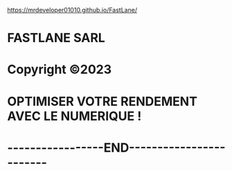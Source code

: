 https://mrdeveloper01010.github.io/FastLane/
# FASTLANE SARL
# Copyright ©2023
# OPTIMISER VOTRE RENDEMENT AVEC LE NUMERIQUE !
# -----------------END------------------------
